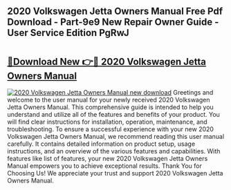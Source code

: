 ## 2020 Volkswagen Jetta Owners Manual Free Pdf Download - Part-9e9 New Repair Owner Guide - User Service Edition PgRwJ

# <h2><a href="http://bc45038.oget.top/?id=2020+Volkswagen+Jetta+Owners+Manual">🔗Download New 👉🔴 2020 Volkswagen Jetta Owners Manual</a></h2>

[![2020 Volkswagen Jetta Owners Manual new download](https://i.imgur.com/5g1atiW.png)](http://bc45038.oget.top/?id=2020+Volkswagen+Jetta+Owners+Manual)
Greetings and welcome to the user manual for your newly received 2020 Volkswagen Jetta Owners Manual. This comprehensive guide is intended to help you understand and utilize all of the features and benefits of your product. You will find clear instructions for installation, operation, maintenance, and troubleshooting. To ensure a successful experience with your new 2020 Volkswagen Jetta Owners Manual, we recommend reading this user manual carefully. It contains detailed information on product setup, usage instructions, and an overview of the various features and capabilities. With features like list of features, your new 2020 Volkswagen Jetta Owners Manual empowers you to achieve exceptional results. Thank You for Choosing Us! We appreciate your trust and support 2020 Volkswagen Jetta Owners Manual.
